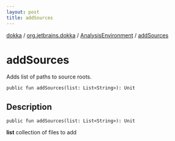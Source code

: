 ```yaml
---
layout: post
title: addSources
---
```

[dokka](../../index.md) / [org.jetbrains.dokka](../index.md) / [AnalysisEnvironment](index.md) / [addSources](addSources.md)

# addSources
Adds list of paths to source roots.
```
public fun addSources(list: List<String>): Unit
```
## Description
```
public fun addSources(list: List<String>): Unit
```


**list**
collection of files to add

